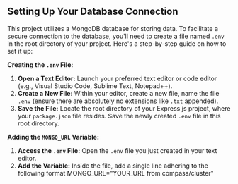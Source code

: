 ## Setting Up Your Database Connection

This project utilizes a MongoDB database for storing data. To facilitate a secure connection to the database, you'll need to create a file named `.env` in the root directory of your project. Here's a step-by-step guide on how to set it up:

**Creating the `.env` File:**

1. **Open a Text Editor:** Launch your preferred text editor or code editor (e.g., Visual Studio Code, Sublime Text, Notepad++).
2. **Create a New File:** Within your editor, create a new file, name the file `.env` (ensure there are absolutely no extensions like `.txt` appended).
4. **Save the File:** Locate the root directory of your Express.js project, where your `package.json` file resides. Save the newly created `.env` file in this root directory.

**Adding the `MONGO_URL` Variable:**

1. **Access the `.env` File:** Open the `.env` file you just created in your text editor.
2. **Add the Variable:** Inside the file, add a single line adhering to the following format MONGO_URL="YOUR_URL from compass/cluster"
